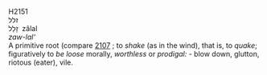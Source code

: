 H2151  
זלל  
זָלַל ‎ zâlal  
*zaw-lal‘*  
A primitive root (compare [2107](h2107) ; to *shake* (as in the wind),
that is, to *quake*; figuratively to *be* *loose* morally, *worthless*
or *prodigal: -* blow down, glutton, riotous (eater), vile.  

